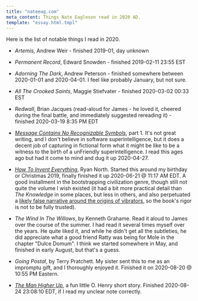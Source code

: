 ```yaml
---
title: "nateeag.com"
meta_content: Things Nate Eagleson read in 2020 AD.
template: "essay.html.tmpl"
---
```


Here is the list of notable things I read in 2020.

* _Artemis_, Andrew Weir - finished 2019-01, day unknown

* _Permanent Record_, Edward Snowden - finished 2019-02-11 23:55 EST

* _Adorning The Dark_, Andrew Peterson - finished somewhere between 2020-01-01
  and 2020-04-01. I feel like probably January, but not sure.

* _All The Crooked Saints_, Maggie Stiefvater - finished 2020-03-02 00:33 EST

* _Redwall_, Brian Jacques (read-aloud for James - he loved it, cheered during
  the final battle, and immediately suggested rereading it) - finished
  2020-03-19 8:35 PM EDT

* [_Message Contains No Recognizable
  Symbols_](https://www.ssec.wisc.edu/~billh/g/mcnrs.html), part 1. It's not
  great writing, and I don't believe in software superintelligence, but it does
  a decent job of capturing in fictional form what it might be like to be a
  witness to the birth of a unFriendly superintelligence. I read this ages ago
  but had it come to mind and dug it up 2020-04-27.

* [_How To Invent Everything_](https://www.howtoinventeverything.com/about),
  Ryan North. Started this around my birthday or Christmas 2019, finally
  finished it up 2020-06-21 @ 11:17 AM EDT. A good installment in the
  bootstrapping civilization genre, though still not quite the volume I wish
  existed (it had a bit more practical detail than _The Knowledge_ in some
  places, but less in others, and also perpetuated a [likely false narrative
  around the origins of
  vibrators](https://www.bbc.com/future/article/20181107-the-history-of-the-vibrator),
  so the book's rigor is not to be fully trusted).

* _The Wind In The Willows_, by Kenneth Grahame. Read it aloud to James over
  the course of the summer. I had read it several times myself over the years.
  He quite liked it, and while he didn't get all the subtleties, he did
  appreciate what a good friend Ratty was being for Mole in the chapter "Dulce
  Domum". I think we started somewhere in May, and finished in early August,
  but that's a guess.

* _Going Postal_, by Terry Pratchett. My sister sent this to me as an impromptu
  gift, and I thoroughly enjoyed it. Finished it on 2020-08-20 @ 10:55 PM
  Eastern.

* [_The Man Higher
  Up_](https://americanliterature.com/author/o-henry/short-story/the-man-higher-up
  ), a fun little O. Henry short story. Finished 2020-08-24 23:08:10 EDT, if I
  read my unclear note correctly.
